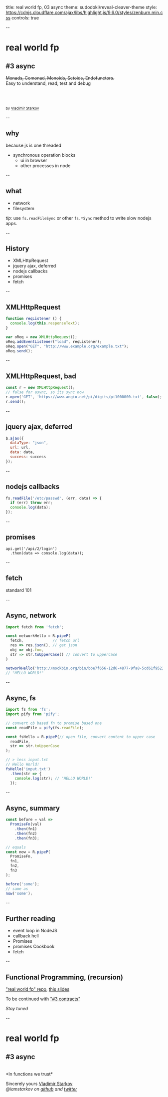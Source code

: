 title: real world fp, 03 async
theme: sudodoki/reveal-cleaver-theme
style: https://cdnjs.cloudflare.com/ajax/libs/highlight.js/9.6.0/styles/zenburn.min.css
controls: true

--

# real world fp
## #3 async

<del>Monads, Comonad, Monoids, Setoids, Endofunctors.</del>  
Easy to understand, read, test and debug

<br/><br/><br/>
<small>by [Vladimir Starkov](https://iamstarkov.com)</small>

--

## why

because js is one threaded
* synchronous operation blocks
  * ui in browser
  * other processes in node

--

## what

* network
* filesystem

*tip:* use `fs.readFileSync` or other `fs.*Sync` method to write slow nodejs apps.

--

## History

* XMLHttpRequest
* jquery ajax, deferred
* nodejs callbacks
* promises
* fetch

--

## XMLHttpRequest

```javascript
function reqListener () {
  console.log(this.responseText);
}

var oReq = new XMLHttpRequest();
oReq.addEventListener("load", reqListener);
oReq.open("GET", "http://www.example.org/example.txt");
oReq.send();
```

--

## XMLHttpRequest, bad

```javascript
const r = new XMLHttpRequest();
// false for async, so its sync now
r.open('GET', 'https://www.angio.net/pi/digits/pi1000000.txt', false);
r.send();
```
--

## jquery ajax, deferred

```javascript
$.ajax({
  dataType: "json",
  url: url,
  data: data,
  success: success
});
```

--

## nodejs callbacks

```javascript
fs.readFile('/etc/passwd', (err, data) => {
  if (err) throw err;
  console.log(data);
});
```

--

## promises

```
api.get('/api/2/login')
  .then(data => console.log(data));
```

--

## fetch

standard 101

--

## Async, network

```javascript
import fetch from 'fetch';

const networkHello = R.pipeP(
  fetch,             // fetch url
  res => res.json(), // get json
  obj => obj.foo,    
  str => str.toUpperCase() // convert to uppercase
)

networkHello('http://mockbin.org/bin/bbe7f656-12d6-4877-9fa8-5cd61f9522a9?foo=bar&foo=baz');
// "HELLO WORLD!"
```

--

## Async, fs

```javascript
import fs from 'fs';
import pify from 'pify';

// convert cb based fn to promise based one
const readFile = pify(fs.readFile);

const fsHello = R.pipeP(// open file, convert content to upper case
  readFile,
  str => str.toUpperCase
);

// > less input.txt
// Hello World!
fsHello('input.txt')
  .then(str => {
    console.log(str); // "HELLO WORLD!"
  });
```

--

## Async, summary

```javascript
const before = val =>
  PromiseFn(val)
    .then(fn1)
    .then(fn2)
    .then(fn3);

// equals
const now = R.pipeP(
  PromiseFn,
  fn1,
  fn2,
  fn3
);

before('some');
// same as
now('some');
```

--

## Further reading

* event loop in NodeJS
* callback hell
* Promises
* promises Cookbook
* fetch

--

## Functional Programming, (recursion)

["real world fp" repo](https://github.com/iamstarkov/fp-js-workshop), [this slides](https://iamstarkov.com/fp-js-workshop/03-async/)

To be continued with ["#3 contracts"](https://iamstarkov.com/fp-js-workshop/04-contracts/)

*Stay tuned*

--

# real world fp
## #3 async

<br>
*In functions we trust*

Sincerely yours [Vladimir Starkov](https://iamstarkov.com)  
_@iamstarkov on [github](https://github.com/iamstarkov) and [twitter](https://twitter.com/iamstarkov)_
